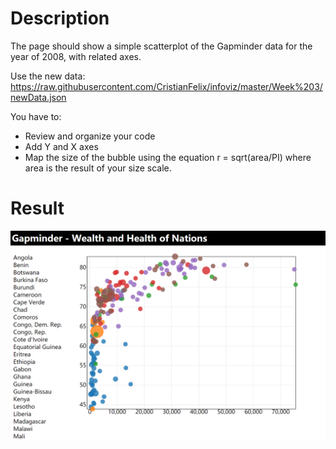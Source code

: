 # Description
​The page should show a simple scatterplot of the Gapminder data for the year of 2008, with related axes.

Use the new data: https://raw.githubusercontent.com/CristianFelix/infoviz/master/Week%203/newData.json

You have to:
- Review and organize your code
- Add Y and X axes
- Map the size of the bubble using the equation r = sqrt(area/PI) where area is the result of your size scale.

# Result
![Result](https://github.com/miniwangdali/D3-Assignment/blob/master/Assignment4/result.png?raw=true)
